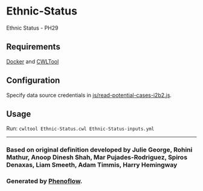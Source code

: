 # Ethnic-Status

Ethnic Status - PH29

## Requirements

[Docker](https://docs.docker.com/install/) and [CWLTool](https://github.com/common-workflow-language/cwltool#install)

## Configuration

Specify data source credentials in [js/read-potential-cases-i2b2.js](js/read-potential-cases-i2b2.js).

## Usage

Run: `cwltool Ethnic-Status.cwl Ethnic-Status-inputs.yml`

***

### Based on original definition developed by Julie George, Rohini Mathur, Anoop Dinesh Shah, Mar Pujades-Rodriguez, Spiros Denaxas, Liam Smeeth, Adam Timmis, Harry Hemingway
### Generated by [Phenoflow](https://kclhi.org/phenoflow).
